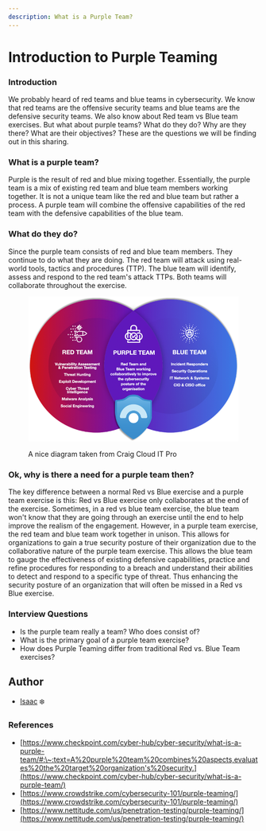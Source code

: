 ```yaml
---
description: What is a Purple Team?
---
```


# Introduction to Purple Teaming

### Introduction

We probably heard of red teams and blue teams in cybersecurity. We know that red teams are the offensive security teams and blue teams are the defensive security teams. We also know about Red team vs Blue team exercises. But what about purple teams? What do they do? Why are they there? What are their objectives? These are the questions we will be finding out in this sharing.

### What is a purple team?

Purple is the result of red and blue mixing together. Essentially, the purple team is a mix of existing red team and blue team members working together. It is not a unique team like the red and blue team but rather a process. A purple team will combine the offensive capabilities of the red team with the defensive capabilities of the blue team.&#x20;

### What do they do?

Since the purple team consists of red and blue team members. They continue to do what they are doing. The red team will attack using real-world tools, tactics and procedures (TTP). The blue team will identify, assess and respond to the red team's attack TTPs. Both teams will collaborate throughout the exercise.&#x20;

<figure><img src="../.gitbook/assets/image (2).png" alt=""><figcaption><p>A nice diagram taken from Craig Cloud IT Pro</p></figcaption></figure>

### Ok, why is there a need for a purple team then?

The key difference between a normal Red vs Blue exercise and a purple team exercise is this: Red vs Blue exercise only collaborates at the end of the exercise. Sometimes, in a red vs blue team exercise, the blue team won't know that they are going through an exercise until the end to help improve the realism of the engagement. However, in a purple team exercise, the red team and blue team work together in unison. This allows for organizations to gain a true security posture of their organization due to the collaborative nature of the purple team exercise. This allows the blue team to gauge the effectiveness of existing defensive capabilities, practice and refine procedures for responding to a breach and understand their abilities to detect and respond to a specific type of threat. Thus enhancing the security posture of an organization that will often be missed in a Red vs Blue exercise.

### Interview Questions

* Is the purple team really a team? Who does consist of?
* What is the primary goal of a purple team exercise?
* How does Purple Teaming differ from traditional Red vs. Blue Team exercises?

## Author

* [Isaac](https://github.com/frostsg) :snowflake:

### References

* [https://www.checkpoint.com/cyber-hub/cyber-security/what-is-a-purple-team/#:\~:text=A%20purple%20team%20combines%20aspects,evaluates%20the%20target%20organization's%20security.](https://www.checkpoint.com/cyber-hub/cyber-security/what-is-a-purple-team/)
* [https://www.crowdstrike.com/cybersecurity-101/purple-teaming/](https://www.crowdstrike.com/cybersecurity-101/purple-teaming/)
* &#x20;[https://www.nettitude.com/us/penetration-testing/purple-teaming/](https://www.nettitude.com/us/penetration-testing/purple-teaming/)

